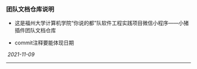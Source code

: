 ### 团队文档仓库说明

- 这是福州大学计算机学院“你说的都”队软件工程实践项目微信小程序——小猪插件团队文档仓库

- commit注释要能体现日期

​																												*2021-11-09*

---

